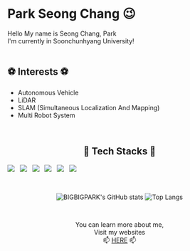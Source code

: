# Park Seong Chang 😉
Hello My name is Seong Chang, Park<br/>
I'm currently in Soonchunhyang University!
<br/><br/>

## ⚽ Interests ⚽
- Autonomous Vehicle
- LiDAR
- SLAM (Simultaneous Localization And Mapping)
- Multi Robot System
<br/>  

<div align="center">
  
## 🔑 Tech Stacks 🔑
<!-- <img src="https://img.shields.io/badge/쓰고자하는_텍스트-컬러코드?style=flat-square&logo=simpleicons에서_아이콘이름&logoColor=white"/></a>&nbsp  -->
<p align="left">
  <a><img src="https://img.shields.io/badge/C-A8B9CCC?style=flat-square&logo=C&logoColor=white"/></a> &nbsp
  <a><img src="https://img.shields.io/badge/C++-00599C?style=flat-square&logo=c%2B%2B&logoColor=white"/></a> &nbsp
  <a><img src="https://img.shields.io/badge/Python-3776AB?style=flat-square&logo=Python&logoColor=white"/></a> &nbsp
  <a><img src="https://img.shields.io/badge/ROS-22314E?style=flat-square&logo=ROS&logoColor=white"/></a> &nbsp
  <a><img src="https://img.shields.io/badge/LabVIEW-FFDB00?style=flat-square&logo=LabVIEW&logoColor=white"/></a> &nbsp
  <a><img src="https://img.shields.io/badge/Markdown-000000?style=flat-square&logo=Markdown&logoColor=white"/></a> &nbsp
</p>  
<br/>  

![BIGBIGPARK's GitHub stats](https://github-readme-stats.vercel.app/api?username=bigbigpark&show_icons=true&theme=radical) ![Top Langs](https://github-readme-stats.vercel.app/api/top-langs/?username=bigbigpark&layout=compact&theme=tokyonight)

<br/>

You can learn more about me, <br>
Visit my websites <br/>
📫 [HERE](https://bigbigpark.github.io) 📫
  
</div>

<!--
**bigbigpark/bigbigpark** is a ✨ _special_ ✨ repository because its `README.md` (this file) appears on your GitHub profile.

Here are some ideas to get you started:

- 🔭 I’m currently working on ...
- 🌱 I’m currently learning ...
- 👯 I’m looking to collaborate on ...
- 🤔 I’m looking for help with ...
- 💬 Ask me about ...
- 📫 How to reach me: ...
- 😄 Pronouns: ...
- ⚡ Fun fact: ...
-->

